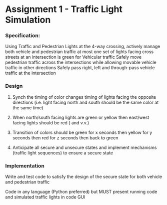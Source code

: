 # Assignment 1 - Traffic Light Simulation

### Specification:
Using Traffic and Pedestrian Lights at the 4-way crossing, actively manage both vehicle and pedestrian traffic
at most one set of lights facing cross streets   at an intersection is green for Vehicular traffic
Safely move pedestrian traffic across the intersections while allowing movable vehicle traffic in other directions
Safely pass right, left and through-pass vehicle traffic at the intersection

### Design
1. Synch the timing of color changes timing of lights facing the opposite directions (i.e. light facing north and south should be the same color at the same time)
2. When north/south facing lights are green or yellow then east/west facing lights should be red ( and v.v.)
3. Transition of colors should be green for x seconds then yellow for y seconds then red for z seconds then back to green

4. Anticipate all secure and unsecure states and implement mechanisms (traffic light sequences) to ensure a secure state

### Implementation
Write and test code to satisfy the design of the secure state for both vehicle and pedestrian traffic

Code in any language (Python preferred) but MUST present running code and simulated traffic lights in code GUI